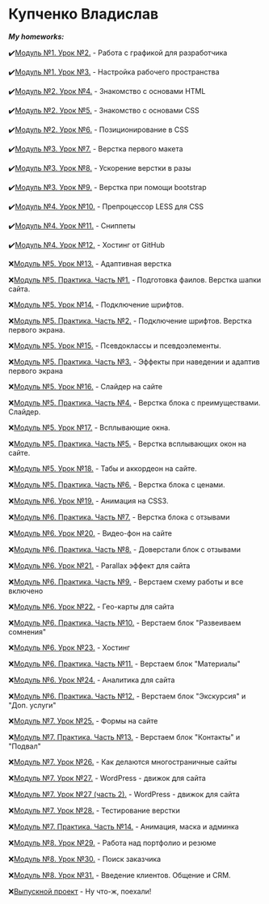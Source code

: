 # **Купченко Владислав**

***My homeworks:***

✔️[Модуль №1. Урок №2.](https://github.com/N1ceeerk/n1ceeerk.github.io/tree/master/lesson_1/img) - Работа с графикой для разработчика

✔️[Модуль №1. Урок №3.](https://github.com/N1ceeerk/n1ceeerk.github.io/tree/master/lesson_2/sec) - Настройка рабочего пространства

✔️[Модуль №2. Урок №4.](https://n1ceeerk.github.io/lesson_3/) - Знакомство с основами HTML

✔️[Модуль №2. Урок №5.](https://n1ceeerk.github.io/lesson_4/) - Знакомство с основами CSS

✔️[Модуль №2. Урок №6.](https://github.com/N1ceeerk/n1ceeerk.github.io/tree/master/lesson_5) - Позиционирование в CSS

✔️[Модуль №3. Урок №7.](https://n1ceeerk.github.io/lesson_6/) - Верстка первого макета

✔️[Модуль №3. Урок №8.](https://n1ceeerk.github.io/lesson_7/) - Ускорение верстки в разы

✔️[Модуль №3. Урок №9.](https://n1ceeerk.github.io/lesson_8/) - Верстка при помощи bootstrap

✔️[Модуль №4. Урок №10.](https://github.com/N1ceeerk/n1ceeerk.github.io/tree/master/lesson_9) - Препроцессор LESS для CSS

✔️[Модуль №4. Урок №11.](https://n1ceeerk.github.io/lesson_10/) - Сниппеты

✔️[Модуль №4. Урок №12.](https://n1ceeerk.github.io) - Хостинг от GitHub

❌[Модуль №5. Урок №13.](https://n1ceeerk.github.io/lesson_4/) - Адаптивная верстка

❌[Модуль №5. Практика. Часть №1.]() - Подготовка фаилов. Верстка шапки сайта.

❌[Модуль №5. Урок №14.]() - Подключение шрифтов.

❌[Модуль №5. Практика. Часть №2.]() - Подключение шрифтов. Верстка первого экрана.

❌[Модуль №5. Урок №15.]() - Псевдоклассы и псевдоэлементы.

❌[Модуль №5. Практика. Часть №3.]() - Эффекты при наведении и адаптив первого экрана

❌[Модуль №5. Урок №16.]() - Слайдер на сайте

❌[Модуль №5. Практика. Часть №4.]() - Верстка блока с преимуществами. Слайдер.

❌[Модуль №5. Урок №17.]() - Всплывающие окна.

❌[Модуль №5. Практика. Часть №5.]() - Верстка всплывающих окон на сайте.

❌[Модуль №5. Урок №18.]() - Табы и аккордеон на сайте.

❌[Модуль №5. Практика. Часть №6.]() - Верстка блока с ценами.

❌[Модуль №6. Урок №19.]() - Анимация на CSS3.

❌[Модуль №6. Практика. Часть №7.]() - Верстка блока с отзывами

❌[Модуль №6. Урок №20.]() - Видео-фон на сайте

❌[Модуль №6. Практика. Часть №8.]() - Доверстали блок с отзывами

❌[Модуль №6. Урок №21.]() - Parallax эффект для сайта

❌[Модуль №6. Практика. Часть №9.]() - Верстаем схему работы и все включено

❌[Модуль №6. Урок №22.]() - Гео-карты для сайта

❌[Модуль №6. Практика. Часть №10.]() - Верстаем блок "Развеиваем сомнения"

❌[Модуль №6. Урок №23.]() - Хостинг

❌[Модуль №6. Практика. Часть №11.]() - Верстаем блок "Материалы"

❌[Модуль №6. Урок №24.]() - Аналитика для сайта

❌[Модуль №6. Практика. Часть №12.]() - Верстаем блок "Экскурсия" и "Доп. услуги"

❌[Модуль №7. Урок №25.]() - Формы на сайте

❌[Модуль №7. Практика. Часть №13.]() - Верстаем блок "Контакты" и "Подвал"

❌[Модуль №7. Урок №26.]() - Как делаются многостраничные сайты

❌[Модуль №7. Урок №27.]() - WordPress - движок для сайта

❌[Модуль №7. Урок №27 (часть 2).]() - WordPress - движок для сайта

❌[Модуль №7. Урок №28.]() - Тестирование верстки

❌[Модуль №7. Практика. Часть №14.]() - Анимация, маска и админка

❌[Модуль №8. Урок №29.]() - Работа над портфолио и резюме

❌[Модуль №8. Урок №30.]() - Поиск заказчика

❌[Модуль №8. Урок №31.]() - Введение клиентов. Общение и CRM.

❌[Выпускной проект]() - Ну что-ж, поехали!

